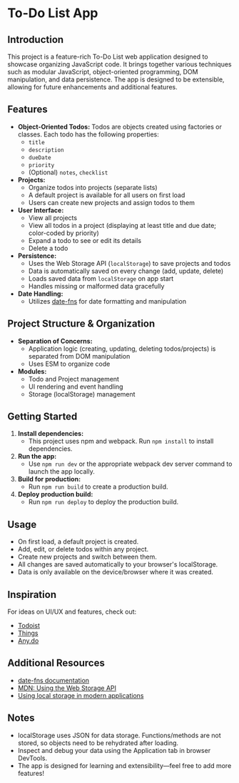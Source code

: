 # To-Do List App

## Introduction

This project is a feature-rich To-Do List web application designed to showcase organizing JavaScript code. It brings together various techniques such as modular JavaScript, object-oriented programming, DOM manipulation, and data persistence. The app is designed to be extensible, allowing for future enhancements and additional features.

## Features

-   **Object-Oriented Todos:** Todos are objects created using factories or classes. Each todo has the following properties:
    -   `title`
    -   `description`
    -   `dueDate`
    -   `priority`
    -   (Optional) `notes`, `checklist`
-   **Projects:**
    -   Organize todos into projects (separate lists)
    -   A default project is available for all users on first load
    -   Users can create new projects and assign todos to them
-   **User Interface:**
    -   View all projects
    -   View all todos in a project (displaying at least title and due date; color-coded by priority)
    -   Expand a todo to see or edit its details
    -   Delete a todo
-   **Persistence:**
    -   Uses the Web Storage API (`localStorage`) to save projects and todos
    -   Data is automatically saved on every change (add, update, delete)
    -   Loads saved data from `localStorage` on app start
    -   Handles missing or malformed data gracefully
-   **Date Handling:**
    -   Utilizes [date-fns](https://date-fns.org/) for date formatting and manipulation

## Project Structure & Organization

-   **Separation of Concerns:**
    -   Application logic (creating, updating, deleting todos/projects) is separated from DOM manipulation
    -   Uses ESM to organize code
-   **Modules:**
    -   Todo and Project management
    -   UI rendering and event handling
    -   Storage (localStorage) management

## Getting Started

1. **Install dependencies:**
    - This project uses npm and webpack. Run `npm install` to install dependencies.
2. **Run the app:**
    - Use `npm run dev` or the appropriate webpack dev server command to launch the app locally.
3. **Build for production:**
    - Run `npm run build` to create a production build.
4. **Deploy production build:**
    - Run `npm run deploy` to deploy the production build.

## Usage

-   On first load, a default project is created.
-   Add, edit, or delete todos within any project.
-   Create new projects and switch between them.
-   All changes are saved automatically to your browser's localStorage.
-   Data is only available on the device/browser where it was created.

## Inspiration

For ideas on UI/UX and features, check out:

-   [Todoist](https://todoist.com/)
-   [Things](https://culturedcode.com/things/)
-   [Any.do](https://www.any.do/)

## Additional Resources

-   [date-fns documentation](https://date-fns.org/)
-   [MDN: Using the Web Storage API](https://developer.mozilla.org/en-US/docs/Web/API/Web_Storage_API/Using_the_Web_Storage_API)
-   [Using local storage in modern applications](https://web.dev/storage-for-the-web/)

## Notes

-   localStorage uses JSON for data storage. Functions/methods are not stored, so objects need to be rehydrated after loading.
-   Inspect and debug your data using the Application tab in browser DevTools.
-   The app is designed for learning and extensibility—feel free to add more features!
